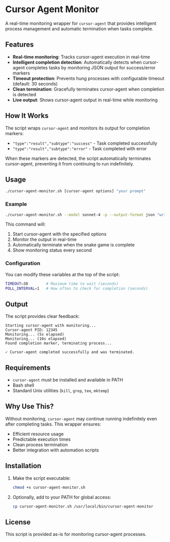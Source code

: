 # Cursor Agent Monitor

A real-time monitoring wrapper for `cursor-agent` that provides intelligent process management and automatic termination when tasks complete.

## Features

- **Real-time monitoring**: Tracks cursor-agent execution in real-time
- **Intelligent completion detection**: Automatically detects when cursor-agent completes tasks by monitoring JSON output for success/error markers
- **Timeout protection**: Prevents hung processes with configurable timeout (default: 30 seconds)
- **Clean termination**: Gracefully terminates cursor-agent when completion is detected
- **Live output**: Shows cursor-agent output in real-time while monitoring

## How It Works

The script wraps `cursor-agent` and monitors its output for completion markers:
- `"type":"result","subtype":"success"` - Task completed successfully
- `"type":"result","subtype":"error"` - Task completed with error

When these markers are detected, the script automatically terminates cursor-agent, preventing it from continuing to run indefinitely.

## Usage

```bash
./cursor-agent-monitor.sh [cursor-agent options] "your prompt"
```

### Example

```bash
./cursor-agent-monitor.sh --model sonnet-4 -p --output-format json "write a python function that calculates the median of an array"
```

This command will:
1. Start cursor-agent with the specified options
2. Monitor the output in real-time
3. Automatically terminate when the snake game is complete
4. Show monitoring status every second

### Configuration

You can modify these variables at the top of the script:

```bash
TIMEOUT=30        # Maximum time to wait (seconds)
POLL_INTERVAL=1   # How often to check for completion (seconds)
```

## Output

The script provides clear feedback:

```
Starting cursor-agent with monitoring...
Cursor-agent PID: 12345
Monitoring... (5s elapsed)
Monitoring... (10s elapsed)
Found completion marker, terminating process...

✓ Cursor-agent completed successfully and was terminated.
```

## Requirements

- `cursor-agent` must be installed and available in PATH
- Bash shell
- Standard Unix utilities (`kill`, `grep`, `tee`, `mktemp`)

## Why Use This?

Without monitoring, `cursor-agent` may continue running indefinitely even after completing tasks. This wrapper ensures:
- Efficient resource usage
- Predictable execution times
- Clean process termination
- Better integration with automation scripts

## Installation

1. Make the script executable:
   ```bash
   chmod +x cursor-agent-monitor.sh
   ```

2. Optionally, add to your PATH for global access:
   ```bash
   cp cursor-agent-monitor.sh /usr/local/bin/cursor-agent-monitor
   ```

## License

This script is provided as-is for monitoring cursor-agent processes.
